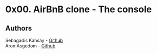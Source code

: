 # 0x00. AirBnB clone - The console

## Authors
Sebagadis Kahsay - [Github](https://github.com/sebagadisk)  
Aron Asgedom - [Github](https://github.com/aronisha)